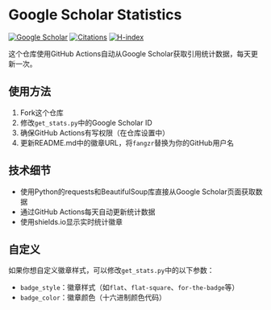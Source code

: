 # Google Scholar Statistics

[![Google Scholar](https://img.shields.io/badge/Google%20Scholar-%2320beff?color=1f1f18&logo=google-scholar&style=flat-square)](https://scholar.google.com/citations?hl=en&user=yggQMJMAAAAJ)
[![Citations](https://img.shields.io/endpoint?url=https://raw.githubusercontent.com/fangzr/google-scholar-stats/main/badge-citations.json&style=flat-square)](https://scholar.google.com/citations?hl=en&user=yggQMJMAAAAJ)
[![H-index](https://img.shields.io/endpoint?url=https://raw.githubusercontent.com/fangzr/google-scholar-stats/main/badge-i10index.json&style=flat-square)](https://scholar.google.com/citations?hl=en&user=yggQMJMAAAAJ)

这个仓库使用GitHub Actions自动从Google Scholar获取引用统计数据，每天更新一次。

## 使用方法

1. Fork这个仓库
2. 修改`get_stats.py`中的Google Scholar ID
3. 确保GitHub Actions有写权限（在仓库设置中）
4. 更新README.md中的徽章URL，将`fangzr`替换为你的GitHub用户名

## 技术细节

- 使用Python的requests和BeautifulSoup库直接从Google Scholar页面获取数据
- 通过GitHub Actions每天自动更新统计数据
- 使用shields.io显示实时统计徽章

## 自定义

如果你想自定义徽章样式，可以修改`get_stats.py`中的以下参数：
- `badge_style`：徽章样式（如`flat`、`flat-square`、`for-the-badge`等）
- `badge_color`：徽章颜色（十六进制颜色代码）
